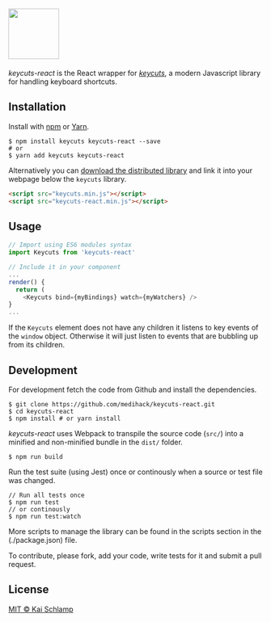 # <img src="https://cdn.rawgit.com/medihack/keycuts-react/master/src/keycuts-react_logo_full.svg" height="100"></img>

_keycuts-react_ is the React wrapper for [_keycuts_](https://github.com/medihack/keycuts), a modern Javascript library for handling keyboard shortcuts.

## Installation

Install with [npm](https://www.npmjs.com/) or [Yarn](https://yarnpkg.com).

```shell
$ npm install keycuts keycuts-react --save
# or
$ yarn add keycuts keycuts-react
```

Alternatively you can [download the distributed library](https://unpkg.com/keycuts-react/dist/keycuts-react.min.js) and link it into your webpage below the `keycuts` library.

```html
<script src="keycuts.min.js"></script>
<script src="keycuts-react.min.js"></script>
```

## Usage

```js
// Import using ES6 modules syntax
import Keycuts from 'keycuts-react'

// Include it in your component
...
render() {
  return (
    <Keycuts bind={myBindings} watch={myWatchers} />
}
...
```

If the `Keycuts` element does not have any children it listens to key events of the `window` object. Otherwise it will just listen to events that are bubbling up from its children.

## Development

For development fetch the code from Github and install the dependencies.

```shell
$ git clone https://github.com/medihack/keycuts-react.git
$ cd keycuts-react
$ npm install # or yarn install
```

_keycuts-react_ uses Webpack to transpile the source code (`src/`) into a minified and non-minified bundle in the `dist/` folder.

```shell
$ npm run build
```

Run the test suite (using Jest) once or continously when a source or test file was changed.

```shell
// Run all tests once
$ npm run test
// or continously
$ npm run test:watch
```

More scripts to manage the library can be found in the scripts section in the (./package.json) file.

To contribute, please fork, add your code, write tests for it and submit a pull request.

## License

[MIT © Kai Schlamp](./LICENSE)
